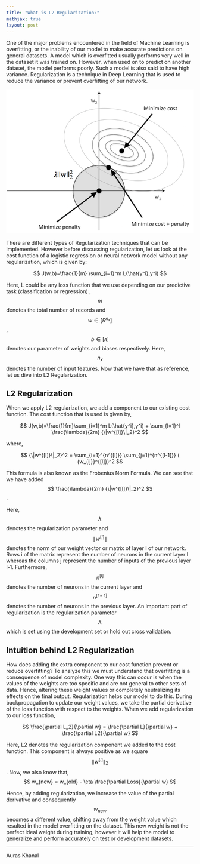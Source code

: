 ```yaml
---
title: "What is L2 Regularization?"
mathjax: true
layout: post
---
```


One of the major problems encountered in the field of Machine Learning is overfitting, or the inability of our model to make accurate predictions on general datasets. A model which is overfitted usually performs very well in the dataset it was trained on. However, when used on to predict on another dataset, the model performs poorly. Such a model is also said to have high variance. Regularization is a technique in Deep Learning that is used to reduce the variance or prevent overfitting of our network. 



![l2](/assets/l2.png)

There are different types of Regularization techniques that can be implemented. However before discussing regularization, let us look at the cost function of a logistic regression or neural network model without any regularization, which is given by:

$$ J(w,b)=\frac{1}{m} \sum_{i=1}^m L(\hat{y^i},y^i) $$

Here, L could be any loss function that we use depending on our predictive task (classification or regression) , $$ m $$ denotes the total number of records and $$ w \in [R^{n_x}] $$,$$ b\in[ʀ] $$ denotes our parameter of weights and biases respectively. Here, $$ n_x $$ denotes the number of input features. Now that we have that as reference, let us dive into L2 Regularization.

## L2 Regularization

When we apply L2 regularization, we add a component to our existing cost function. The cost function that is used is given by, 
 
$$ J(w,b)=\frac{1}{m}\sum_{i=1}^m L(\hat{y^i},y^i) + \sum_{l=1}^l \frac{\lambda}{2m} {\|w^{[l]}\|_2}^2 $$  

where,

$$ {\|w^{[l]}\|_2}^2 = \sum_{i=1}^{n^{[l]}} \sum_{j=1}^{n^{[l-1]}} ( {w_{ij}}^{[l]})^2 $$ 

This formula is also known as the Frobenius Norm Formula. We can see that we have added $$ \frac{\lambda}{2m} {\|w^{[l]}\|_2}^2 $$. 

Here, $$ \lambda $$ denotes the regularization parameter and $$ \|w^{[l]}\| $$ denotes the norm of our weight vector or matrix of layer l of our network. Rows i of the matrix represent the number of neurons in the current layer l whereas the columns j represent the number of inputs of the previous layer l-1. Furthermore, $$ n^{[l]} $$ denotes the number of neurons in the current layer and $$ n^{[l-1]} $$ denotes the number of neurons in the previous layer. An important part of regularization is the regularization parameter $$ \lambda $$ which is set using the development set or hold out cross validation. 

## Intuition behind L2 Regularization

How does adding the extra component to our cost function prevent or reduce overfitting? To analyze this we must understand that overfitting is a consequence of model complexity. One way this can occur is when the values of the weights are too specific and are not general to other sets of data. Hence, altering these weight values or completely neutralizing its effects on the final output. Regularization helps our model to do this. During backpropagation to update our weight values, we take the partial derivative of the loss function with respect to the weights. When we add regularization to our loss function,

$$ \frac{\partial L_2}{\partial w} = \frac{\partial L}{\partial w} + \frac{\partial L2}{\partial w}  $$

Here, L2 denotes the regularization component we added to the cost function. This component is always positive as we square $$ \|w^{[l]}\|_2 $$.  Now, we also know that,
$$ w_{new} = w_{old} - \eta \frac{\partial Loss}{\partial w} $$

Hence, by adding regularization, we increase the value of the partial derivative and consequently $$ w_{new} $$ becomes a different value, shifting away from the weight value which resulted in the model overfitting on the dataset. This new weight is not the perfect ideal weight during training, however it will help the model to generalize and perform accurately on test or development datasets.

---
Auras Khanal
